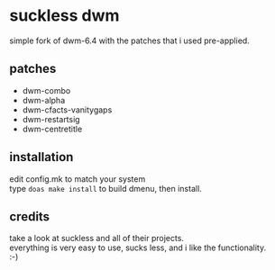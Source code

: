 suckless dwm
============================
simple fork of dwm-6.4 with the patches that i used pre-applied.

patches
------------
* dwm-combo
* dwm-alpha
* dwm-cfacts-vanitygaps
* dwm-restartsig
* dwm-centretitle


installation
------------
edit config.mk to match your system<br/>
type `doas make install` to build dmenu, then install.

credits
-------
take a look at suckless and all of their projects.<br/>
everything is very easy to use, sucks less, and i like the functionality.<br/>
:-)
